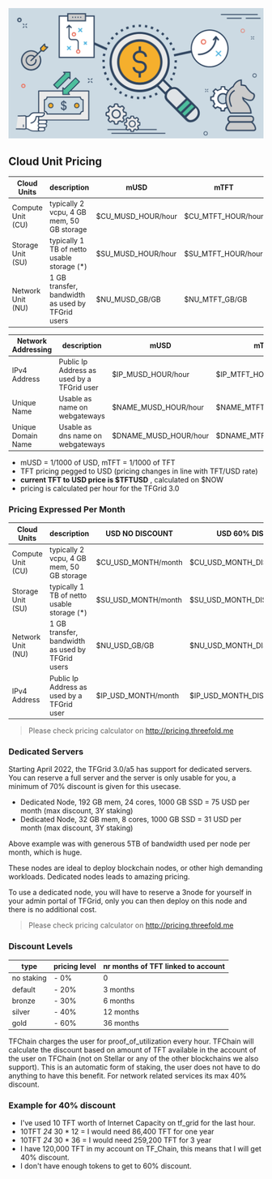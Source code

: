 
![](img/tfgrid_pricing.jpg)

## Cloud Unit Pricing

| Cloud Units       | description                                      | mUSD               | mTFT               |
| ----------------- | ------------------------------------------------ | ------------------ | ------------------ |
| Compute Unit (CU) | typically 2 vcpu, 4 GB mem, 50 GB storage        | $CU_MUSD_HOUR/hour | $CU_MTFT_HOUR/hour |
| Storage Unit (SU) | typically 1 TB of netto usable storage (*)       | $SU_MUSD_HOUR/hour | $SU_MTFT_HOUR/hour |
| Network Unit (NU) | 1 GB transfer, bandwidth as used by TFGrid users | $NU_MUSD_GB/GB      | $NU_MTFT_GB/GB     |

| Network Addressing | description                                | mUSD                  | mTFT                  |
| ------------------ | ------------------------------------------ | --------------------- | --------------------- |
| IPv4 Address       | Public Ip Address as used by a TFGrid user | $IP_MUSD_HOUR/hour    | $IP_MTFT_HOUR/hour    |
| Unique Name        | Usable as name on webgateways              | $NAME_MUSD_HOUR/hour  | $NAME_MTFT_HOUR/hour  |
| Unique Domain Name | Usable as dns name on webgateways          | $DNAME_MUSD_HOUR/hour | $DNAME_MTFT_HOUR/hour |

- mUSD = 1/1000 of USD, mTFT = 1/1000 of TFT
- TFT pricing pegged to USD (pricing changes in line with TFT/USD rate)
- **current TFT to USD price is $TFTUSD** , calculated on $NOW
- pricing is calculated per hour for the TFGrid 3.0
<!-- - pricing of capacity of certified farmers is 25% more (x 1.25) (future development) -->

### Pricing Expressed Per Month

| Cloud Units       | description                                      | USD NO DISCOUNT     | USD 60% DISCOUNT                 |
| ----------------- | ------------------------------------------------ | ------------------- | ---------------------------- |
| Compute Unit (CU) | typically 2 vcpu, 4 GB mem, 50 GB storage        | $CU_USD_MONTH/month | $CU_USD_MONTH_DISCOUNT/month |
| Storage Unit (SU) | typically 1 TB of netto usable storage (*)       | $SU_USD_MONTH/month | $SU_USD_MONTH_DISCOUNT/month |
| Network Unit (NU) | 1 GB transfer, bandwidth as used by TFGrid users | $NU_USD_GB/GB       | $NU_USD_MONTH_DISCOUNT/GB    |
| IPv4 Address      | Public Ip Address as used by a TFGrid user       | $IP_USD_MONTH/month | $IP_USD_MONTH_DISCOUNT/month |

> Please check pricing calculator on <http://pricing.threefold.me>

### Dedicated Servers

Starting April 2022, the TFGrid 3.0/a5 has support for dedicated servers. You can reserve a full server and the server is only usable for you, a minimum of 70% discount is given for this usecase.

- Dedicated Node, 192 GB mem, 24 cores, 1000 GB SSD = 75 USD per month (max discount, 3Y staking)
- Dedicated Node, 32 GB mem, 8 cores, 1000 GB SSD = 31 USD per month (max discount, 3Y staking)

Above example was with generous 5TB of bandwidth used per node per month, which is huge.

These nodes are ideal to deploy blockchain nodes, or other high demanding workloads. Dedicated nodes leads to amazing pricing.

To use a dedicated node, you will have to reserve a 3node for yourself in your admin portal of TFGrid, only you can then deploy on this node and there is no additional cost.

> Please check pricing calculator on <http://pricing.threefold.me>

### Discount Levels

| type       | pricing level | nr months of TFT linked to account |
| ---------- | ------------- | ---------------------------------- |
| no staking | - 0%          | 0                                  |
| default    | - 20%         | 3 months                           |
| bronze     | - 30%         | 6 months                           |
| silver     | - 40%         | 12 months                          |
| gold       | - 60%         | 36 months                          |

TFChain charges the user for proof_of_utilization every hour. TFChain will calculate the discount based on amount of TFT available in the account of the user on TFChain (not on Stellar or any of the other blockchains we also support). This is an automatic form of staking, the user does not have to do anything to have this benefit. For network related services its max 40% discount.

### Example for 40% discount

- I've used 10 TFT worth of Internet Capacity on tf_grid for the last hour.
- 10TFT *24* 30 * 12 = I would need 86,400 TFT for one year
- 10TFT *24* 30 * 36 = I would need 259,200 TFT for 3 year
- I have 120,000 TFT in my account on TF_Chain, this means that I will get 40% discount.
- I don't have enough tokens to get to 60% discount.

